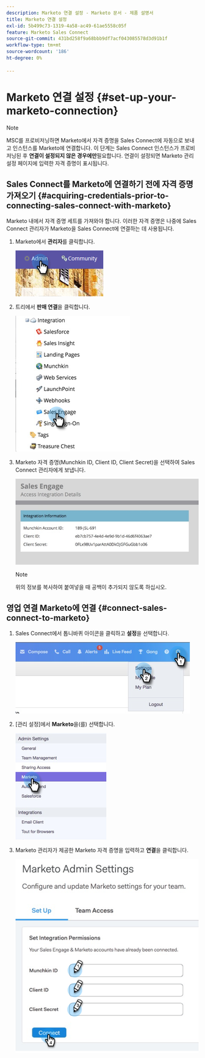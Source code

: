 ```yaml
---
description: Marketo 연결 설정 - Marketo 문서 - 제품 설명서
title: Marketo 연결 설정
exl-id: 5b499c73-1319-4a58-ac49-61ae5558c05f
feature: Marketo Sales Connect
source-git-commit: 431bd258f9a68bbb9df7acf043085578d3d91b1f
workflow-type: tm+mt
source-wordcount: '186'
ht-degree: 0%

---
```


# Marketo 연결 설정 {#set-up-your-marketo-connection}

>[!NOTE]
>
>MSC를 프로비저닝하면 Marketo에서 자격 증명을 Sales Connect에 자동으로 보내고 인스턴스를 Marketo에 연결합니다. 이 단계는 Sales Connect 인스턴스가 프로비저닝된 후 **연결이 설정되지 않은 경우에만**&#x200B;필요합니다. 연결이 설정되면 Marketo 관리 설정 페이지에 입력한 자격 증명이 표시됩니다.

## Sales Connect를 Marketo에 연결하기 전에 자격 증명 가져오기 {#acquiring-credentials-prior-to-connecting-sales-connect-with-marketo}

Marketo 내에서 자격 증명 세트를 가져와야 합니다. 이러한 자격 증명은 나중에 Sales Connect 관리자가 Marketo을 Sales Connect에 연결하는 데 사용됩니다.

1. Marketo에서 **관리자**&#x200B;를 클릭합니다.

   ![](assets/manually-set-up-your-marketo-connection-1.png)

1. 트리에서 **판매 연결**&#x200B;을 클릭합니다.

   ![](assets/manually-set-up-your-marketo-connection-2.png)

1. Marketo 자격 증명(Munchkin ID, Client ID, Client Secret)을 선택하여 Sales Connect 관리자에게 보냅니다.

   ![](assets/manually-set-up-your-marketo-connection-3.jpg)

   >[!NOTE]
   >
   >위의 정보를 복사하여 붙여넣을 때 공백이 추가되지 않도록 하십시오.

## 영업 연결 Marketo에 연결 {#connect-sales-connect-to-marketo}

1. Sales Connect에서 톱니바퀴 아이콘을 클릭하고 **설정**&#x200B;을 선택합니다.

   ![](assets/manually-set-up-your-marketo-connection-4.png)

1. [관리 설정]에서 **Marketo**&#x200B;을(를) 선택합니다.

   ![](assets/manually-set-up-your-marketo-connection-5.png)

1. Marketo 관리자가 제공한 Marketo 자격 증명을 입력하고 **연결**&#x200B;을 클릭합니다.

   ![](assets/manually-set-up-your-marketo-connection-6.png)
